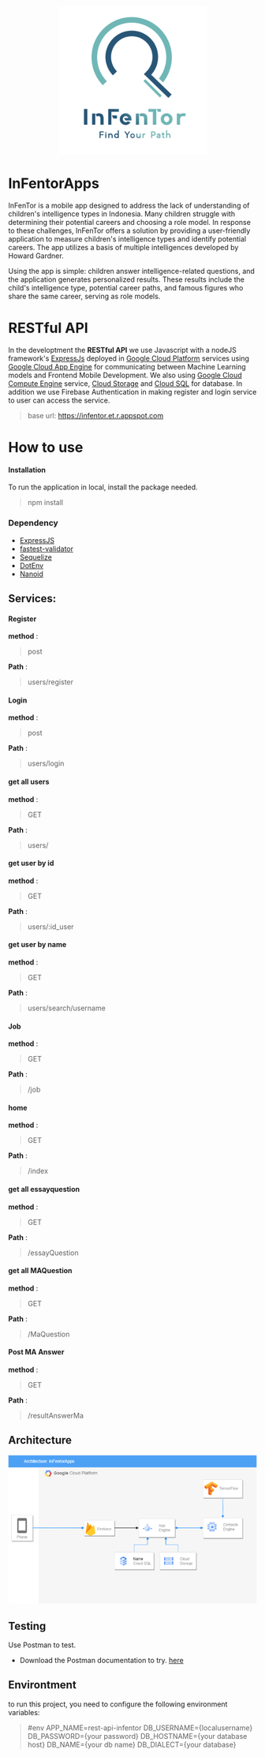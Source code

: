 <p align="center">
  <img src="img/Logo%20Infentor%20NO%20BG.png" alt="Infentor logo" width="300"/>
</p>

# InFentorApps
InFenTor is a mobile app designed to address the lack of understanding of children's intelligence types in Indonesia. Many children struggle with determining their potential careers and choosing a role model. In response to these challenges, InFenTor offers a solution by providing a user-friendly application to measure children's intelligence types and identify potential careers. The app utilizes a basis of multiple intelligences developed by Howard Gardner.

Using the app is simple: children answer intelligence-related questions, and the application generates personalized results. These results include the child's intelligence type, potential career paths, and famous figures who share the same career, serving as role models. 

# RESTful API
In the developtment the **RESTful API** we use Javascript with a nodeJS framework's [ExpressJs](https://expressjs.com/) deployed in [Google Cloud Platform](https://cloud.google.com/) services using [Google Cloud App Engine](https://cloud.google.com/appengine) for communicating between Machine Learning models and Frontend Mobile Development. We also using [Google Cloud Compute Engine](https://cloud.google.com/compute) service, [Cloud Storage](https://cloud.google.com/storage) and [Cloud SQL](https://cloud.google.com/sql) for database. In addition we use Firebase Authentication in making register and login service to user can access the service.
> base url: https://infentor.et.r.appspot.com

# How to use
#### Installation
To run the application in local, install the package needed.

>npm install

### Dependency

* [ExpressJS](https://expressjs.com/)
* [fastest-validator](https://www.npmjs.com/package/fastest-validator)
* [Sequelize](https://sequelize.org/docs/v6/getting-started/)
* [DotEnv](https://www.npmjs.com/package/dotenv)
* [Nanoid](https://www.npmjs.com/package/nanoid)

## Services:
#### Register
**method** :
> post

**Path** :
>users/register

#### Login
**method** :
> post

**Path** :
>users/login

#### get all users
**method** :
> GET

**Path** :
>users/

#### get user by id
**method** :
> GET

**Path** :
>users/:id_user

#### get user by name
**method** :
> GET

**Path** :
>users/search/username

#### Job
**method** :
> GET

**Path** :
>/job

#### home
**method** :
> GET

**Path** :
>/index

#### get all essayquestion
**method** :
> GET

**Path** :
>/essayQuestion

#### get all MAQuestion
**method** :
> GET

**Path** :
>/MaQuestion

#### Post MA Answer
**method** :
> GET

**Path** :
>/resultAnswerMa

## Architecture

<p align="center">
  <img src="img/Untitled%20Diagram.drawio%20(1).png" alt="skemaGCP" />
</p>


## Testing

Use Postman to test.

- Download the Postman documentation to try. [here](https://documenter.getpostman.com/view/12239151/Uz5DrdGT)

## Environtment
to run this project, you need to configure the following environment variables:
> #env
> APP_NAME=rest-api-infentor
>DB_USERNAME={localusername}
>DB_PASSWORD={your password}
>DB_HOSTNAME={your database host}
>DB_NAME={your db name}
> DB_DIALECT={your database}
